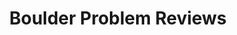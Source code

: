 ---
title: Boulder Problem Reviews
stack: React.js, Ruby, HTML, & CSS
slug: boudler-problem-reviews
---